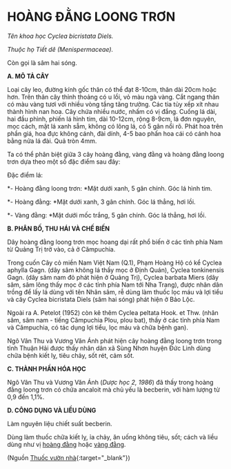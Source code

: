 # HOÀNG ĐẰNG LOONG TRƠN

*Tên khoa học Cyclea bicristata Diels.*

*Thuộc họ Tiết dê (Menispermaceae).*

Còn gọi là sâm hai sóng.

**A. MÔ TẢ CÂY**

Loại cây leo, đường kính gốc thân có thể đạt 8-10cm, thân dài 20cm hoặc hơn. Trên thân cây thỉnh thoảng có u lồi, vỏ màu ngà vàng. Cắt ngang thân có màu vàng tươi với nhiều vòng tầng tăng trưởng. Các tia tủy xếp xít nhau thành hình nan hoa. Cây chứa nhiều nước, nhấm có vị đắng. Cuống lá dài, hai đầu phình, phiến lá hình tim, dài 10-12cm, rộng 8-9cm, lá đơn nguyên, mọc cách, mặt lá xanh sẫm, không có lông lá, có 5 gân nổi rõ. Phát hoa trên phần giá, hoa đực không cánh, đài dính, 4-5 bao phấn hoa cái có cánh hoa bằng nửa lá đài. Quả tròn 4mm.

Ta có thể phân biệt giữa 3 cây hoàng đằng, vàng đằng và hoàng đằng loong trơn dựa theo một số đặc điểm sau đây:

Đặc điểm lá:

*- Hoàng đằng loong trơn: *Mặt dưới xanh, 5 gân chính. Góc lá hình tim.

*- Hoàng đằng: *Mặt dưới xanh, 3 gân chính. Góc lá thẳng, hơi lồi.

*- Vàng đằng: *Mặt dưới mốc trắng, 5 gân chính. Góc lá thẳng, hơi lồi.

**B. PHÂN BỐ, THU HÁI VÀ CHẾ BIẾN**

Dây hoàng đằng loong trơn mọc hoang dại rất phổ biến ở các tỉnh phía Nam từ Quảng Trị trở vào, cả ở Cămpuchia.

Trong cuốn Cây cỏ miền Nam Việt Nam (Q.1), Phạm Hoàng Hộ có kể Cyclea aphylla Gagn. (dây sâm không lá thấy mọc ở Định Quán), Cyclea tonkinensis Gagn. (dây sâm nam đỏ phát hiện ở Quảng Trị), Cyclea barbata Miers (dây sâm, sâm lông thấy mọc ở các tỉnh phía Nam tới Nha Trang), được nhân dân trồng để lấy lá dùng với tên Nhân sâm, rễ dùng làm thuốc lọc máu và lợi tiểu và cây Cyclea bicristata Diels (sâm hai sóng) phát hiện ở Bảo Lộc.

Ngoài ra A. Petelot (1952) còn kê thêm Cyclea peltata Hook. et Thw. (nhân sâm, sâm nam - tiếng Cămpuchia Plou, plou bat), thấy ở các tỉnh phía Nam và Cămpuchia, có tác dụng lợi tiểu, lọc máu và chữa bệnh gan).

Ngô Vân Thu và Vương Văn Ánh phát hiện cây hoàng đằng loong trơn trong tỉnh Thuận Hải được thấy nhân dân xã Sùng Nhơn huyện Đức Linh dùng chữa bệnh kiết lỵ, tiêu chảy, sốt rét, cảm sốt.

**C. THÀNH PHẦN HÓA HỌC**

Ngô Vân Thu và Vương Văn Ánh (*Dược học 2, 1986*) đã thấy trong hoàng đằng loong trơn có chứa ancaloit mà chủ yếu là becberin, với hàm lượng từ 0,9 đến 1,1%.

**D. CÔNG DỤNG VÀ LIỀU DÙNG**

Làm nguyên liệu chiết suất becberin.

Dùng làm thuốc chữa kiết lỵ, ỉa chảy, ăn uống không tiêu, sốt; cách và liều dùng như vị [hoàng đằng](/nhung-cay-thuoc-va-vi-thuoc-viet-nam/ket-qua-tra-cuu/hoang-dang) hoặc [vàng đằng](/nhung-cay-thuoc-va-vi-thuoc-viet-nam/ket-qua-tra-cuu/vang-dang).


(Nguồn [Thuốc vườn nhà](http://thuocvuonnha.com){:target="_blank"})